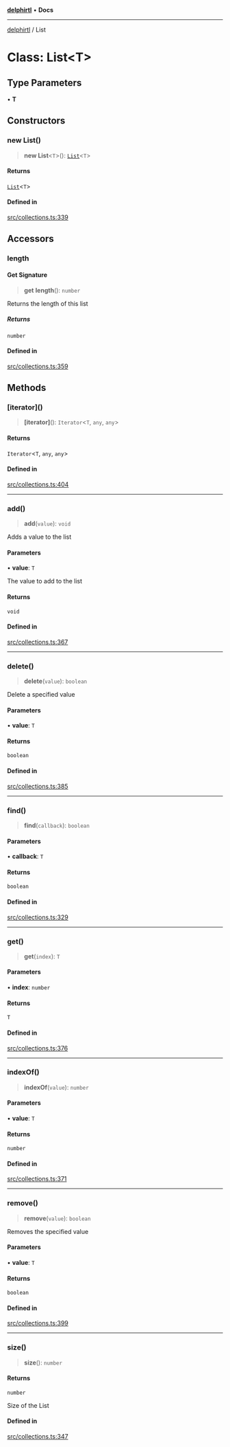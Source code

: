 [**delphirtl**](../README.md) • **Docs**

***

[delphirtl](../globals.md) / List

# Class: List\<T\>

## Type Parameters

• **T**

## Constructors

### new List()

> **new List**\<`T`\>(): [`List`](List.md)\<`T`\>

#### Returns

[`List`](List.md)\<`T`\>

#### Defined in

[src/collections.ts:339](https://github.com/chuacw/delphirtl/blob/81e46ed8e71de73f45f9b80059b720517cfde254/src/collections.ts#L339)

## Accessors

### length

#### Get Signature

> **get** **length**(): `number`

Returns the length of this list

##### Returns

`number`

#### Defined in

[src/collections.ts:359](https://github.com/chuacw/delphirtl/blob/81e46ed8e71de73f45f9b80059b720517cfde254/src/collections.ts#L359)

## Methods

### \[iterator\]()

> **\[iterator\]**(): `Iterator`\<`T`, `any`, `any`\>

#### Returns

`Iterator`\<`T`, `any`, `any`\>

#### Defined in

[src/collections.ts:404](https://github.com/chuacw/delphirtl/blob/81e46ed8e71de73f45f9b80059b720517cfde254/src/collections.ts#L404)

***

### add()

> **add**(`value`): `void`

Adds a value to the list

#### Parameters

• **value**: `T`

The value to add to the list

#### Returns

`void`

#### Defined in

[src/collections.ts:367](https://github.com/chuacw/delphirtl/blob/81e46ed8e71de73f45f9b80059b720517cfde254/src/collections.ts#L367)

***

### delete()

> **delete**(`value`): `boolean`

Delete a specified value

#### Parameters

• **value**: `T`

#### Returns

`boolean`

#### Defined in

[src/collections.ts:385](https://github.com/chuacw/delphirtl/blob/81e46ed8e71de73f45f9b80059b720517cfde254/src/collections.ts#L385)

***

### find()

> **find**(`callback`): `boolean`

#### Parameters

• **callback**: `T`

#### Returns

`boolean`

#### Defined in

[src/collections.ts:329](https://github.com/chuacw/delphirtl/blob/81e46ed8e71de73f45f9b80059b720517cfde254/src/collections.ts#L329)

***

### get()

> **get**(`index`): `T`

#### Parameters

• **index**: `number`

#### Returns

`T`

#### Defined in

[src/collections.ts:376](https://github.com/chuacw/delphirtl/blob/81e46ed8e71de73f45f9b80059b720517cfde254/src/collections.ts#L376)

***

### indexOf()

> **indexOf**(`value`): `number`

#### Parameters

• **value**: `T`

#### Returns

`number`

#### Defined in

[src/collections.ts:371](https://github.com/chuacw/delphirtl/blob/81e46ed8e71de73f45f9b80059b720517cfde254/src/collections.ts#L371)

***

### remove()

> **remove**(`value`): `boolean`

Removes the specified value

#### Parameters

• **value**: `T`

#### Returns

`boolean`

#### Defined in

[src/collections.ts:399](https://github.com/chuacw/delphirtl/blob/81e46ed8e71de73f45f9b80059b720517cfde254/src/collections.ts#L399)

***

### size()

> **size**(): `number`

#### Returns

`number`

Size of the List

#### Defined in

[src/collections.ts:347](https://github.com/chuacw/delphirtl/blob/81e46ed8e71de73f45f9b80059b720517cfde254/src/collections.ts#L347)
